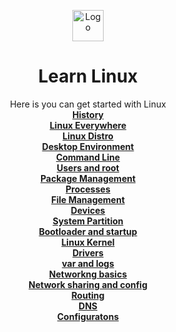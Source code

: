 <!--🖇🖇🖇🖇🖇-->
 <p align="center">
   <img width="50" height="50" src="https://raw.githubusercontent.com/vivekpal1/mastercommandline/main/assets/linux.png?token=GHSAT0AAAAAABX3KXUIU3DJOEEWCMDI6EX6Y2AP32Q" alt="Logo">
  </p>
  <h1 align="center"><b>Learn Linux</b></h1>
<!--🖇🖇🖇🖇🖇-->
<p align="center">
  Here is you can get started with Linux
    <br />
    <a href="#"><strong>History</strong></a><br />
    <a href="#"><strong>Linux Everywhere</strong></a><br />
    <a href="#"><strong>Linux Distro</strong></a><br />
    <a href="#"><strong>Desktop Environment</strong></a><br />
    <a href="#"><strong>Command Line</strong></a><br />
    <a href="#"><strong>Users and root</strong></a><br />
    <a href="#"><strong>Package Management</strong></a><br />
    <a href="#"><strong>Processes</strong></a><br />
    <a href="#"><strong>File Management</strong></a><br />
    <a href="#"><strong>Devices</strong></a><br />
    <a href="#"><strong>System Partition</strong></a><br />
    <a href="#"><strong>Bootloader and startup</strong></a><br />
    <a href="#"><strong>Linux Kernel</strong></a><br />
    <a href="#"><strong>Drivers</strong></a><br />
    <a href="#"><strong>var and logs</strong></a><br />
    <a href="#"><strong>Networkng basics</strong></a><br />
    <a href="#"><strong>Network sharing and config</strong></a><br />
    <a href="#"><strong>Routing</strong></a><br />
    <a href="#"><strong>DNS</strong></a><br />
    <a href="#"><strong>Configuratons</strong></a><br />
    <br /> <br />